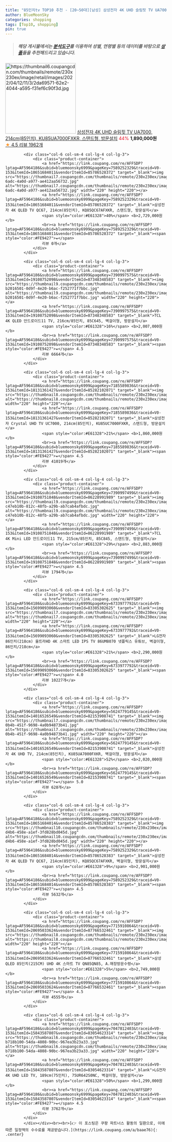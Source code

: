 ```yaml
---
title: "85인치tv TOP10 추천 - [20~50대][남성] 삼성전자 4K UHD 슬림핏 TV UA7000, 214cm(85인치), KU85UA7000FXKR, 스탠드형, 방문설치"
author: BlueMoonSky
categories: shopping
tags: [Top10, shopping]
pin: true
---
```


> ##### 해당 게시물에서는 [**분석도구**](https://itemscout.io/)를 이용하여 **성별**, **연령별** 등의 데이터를 바탕으로 [**상품**](https://link.coupang.com/a/baae76)들을 추천해드리고 있습니다.
<div class="container"><div class="row">
            <div class="col-6 col-sm-4 col-lg-4 col-lg-3">
                <div class="product-container">
                    <a href="https://link.coupang.com/re/AFFSDP?lptag=AF5964186&subid=bluemoonsky6999&pageKey=5624779145&traceid=V0-153&itemId=14016526546&vendorItemId=81265075326" target="_blank"><img src="https://thumbnail6.coupangcdn.com/thumbnails/remote/230x230ex/image/retail/images/2022/04/12/11/3/2da69571-62e2-4044-a595-f31ef6c90f3d.jpg" alt="https://thumbnail6.coupangcdn.com/thumbnails/remote/230x230ex/image/retail/images/2022/04/12/11/3/2da69571-62e2-4044-a595-f31ef6c90f3d.jpg" width="220" height="220"></a>
                    <a href="https://link.coupang.com/re/AFFSDP?lptag=AF5964186&subid=bluemoonsky6999&pageKey=5624779145&traceid=V0-153&itemId=14016526546&vendorItemId=81265075326" target="_blank">삼성전자 4K UHD 슬림핏 TV UA7000, 214cm(85인치), KU85UA7000FXKR, 스탠드형, 방문설치</a>
                    <span style="color:#E61328">44%</span> <b>1,890,000원</b>
                    <br><a href="https://link.coupang.com/re/AFFSDP?lptag=AF5964186&subid=bluemoonsky6999&pageKey=5624779145&traceid=V0-153&itemId=14016526546&vendorItemId=81265075326" target="_blank"><span style="color:#FE9427">★</span> 4.5
                    리뷰 1962개</a>
                </div>
            </div>
            
            <div class="col-6 col-sm-4 col-lg-4 col-lg-3">
                <div class="product-container">
                    <a href="https://link.coupang.com/re/AFFSDP?lptag=AF5964186&subid=bluemoonsky6999&pageKey=7589252329&traceid=V0-153&itemId=18651684011&vendorItemId=85786528372" target="_blank"><img src="https://thumbnail7.coupangcdn.com/thumbnails/remote/230x230ex/image/retail/images/2023/04/26/10/3/4fdd4fe4-6adc-4a0d-a977-ae412aa56732.jpg" alt="https://thumbnail7.coupangcdn.com/thumbnails/remote/230x230ex/image/retail/images/2023/04/26/10/3/4fdd4fe4-6adc-4a0d-a977-ae412aa56732.jpg" width="220" height="220"></a>
                    <a href="https://link.coupang.com/re/AFFSDP?lptag=AF5964186&subid=bluemoonsky6999&pageKey=7589252329&traceid=V0-153&itemId=18651684011&vendorItemId=85786528372" target="_blank">삼성전자 4K QLED TV QC67, 214cm(85인치), KQ85QC67AFXKR, 스탠드형, 방문설치</a>
                    <span style="color:#E61328">40%</span> <b>2,729,000원</b>
                    <br><a href="https://link.coupang.com/re/AFFSDP?lptag=AF5964186&subid=bluemoonsky6999&pageKey=7589252329&traceid=V0-153&itemId=18651684011&vendorItemId=85786528372" target="_blank"><span style="color:#FE9427">★</span> 
                    리뷰 0개</a>
                </div>
            </div>
            
            <div class="col-6 col-sm-4 col-lg-4 col-lg-3">
                <div class="product-container">
                    <a href="https://link.coupang.com/re/AFFSDP?lptag=AF5964186&subid=bluemoonsky6999&pageKey=7390997575&traceid=V0-153&itemId=19108752098&vendorItemId=87348348583" target="_blank"><img src="https://thumbnail9.coupangcdn.com/thumbnails/remote/230x230ex/image/retail/images/3935442401312169-b2016501-0d9f-4e20-b6ac-f252771f7bbc.jpg" alt="https://thumbnail9.coupangcdn.com/thumbnails/remote/230x230ex/image/retail/images/3935442401312169-b2016501-0d9f-4e20-b6ac-f252771f7bbc.jpg" width="220" height="220"></a>
                    <a href="https://link.coupang.com/re/AFFSDP?lptag=AF5964186&subid=bluemoonsky6999&pageKey=7390997575&traceid=V0-153&itemId=19108752098&vendorItemId=87348348583" target="_blank">TCL 4K QLED 안드로이드11 TV, 216cm/85인치, 85C645, 벽걸이형, 방문설치</a>
                    <span style="color:#E61328">16%</span> <b>2,007,000원</b>
                    <br><a href="https://link.coupang.com/re/AFFSDP?lptag=AF5964186&subid=bluemoonsky6999&pageKey=7390997575&traceid=V0-153&itemId=19108752098&vendorItemId=87348348583" target="_blank"><span style="color:#FE9427">★</span> 4.5
                    리뷰 6664개</a>
                </div>
            </div>
            
            <div class="col-6 col-sm-4 col-lg-4 col-lg-3">
                <div class="product-container">
                    <a href="https://link.coupang.com/re/AFFSDP?lptag=AF5964186&subid=bluemoonsky6999&pageKey=7185589836&traceid=V0-153&itemId=18131361427&vendorItemId=85282102071" target="_blank"><img src="https://thumbnail8.coupangcdn.com/thumbnails/remote/230x230ex/image/rs_quotation_api/usgro8um/2fc0d19d53054106a8afeedbd9defa5a.jpg" alt="https://thumbnail8.coupangcdn.com/thumbnails/remote/230x230ex/image/rs_quotation_api/usgro8um/2fc0d19d53054106a8afeedbd9defa5a.jpg" width="220" height="220"></a>
                    <a href="https://link.coupang.com/re/AFFSDP?lptag=AF5964186&subid=bluemoonsky6999&pageKey=7185589836&traceid=V0-153&itemId=18131361427&vendorItemId=85282102071" target="_blank">삼성전자 Crystal UHD TV UC7000, 214cm(85인치), KU85UC7000FXKR, 스탠드형, 방문설치</a>
                    <span style="color:#E61328">21%</span> <b>1,860,000원</b>
                    <br><a href="https://link.coupang.com/re/AFFSDP?lptag=AF5964186&subid=bluemoonsky6999&pageKey=7185589836&traceid=V0-153&itemId=18131361427&vendorItemId=85282102071" target="_blank"><span style="color:#FE9427">★</span> 4.5
                    리뷰 41019개</a>
                </div>
            </div>
            
            <div class="col-6 col-sm-4 col-lg-4 col-lg-3">
                <div class="product-container">
                    <a href="https://link.coupang.com/re/AFFSDP?lptag=AF5964186&subid=bluemoonsky6999&pageKey=7390997499&traceid=V0-153&itemId=19108751848&vendorItemId=86228991989" target="_blank"><img src="https://thumbnail9.coupangcdn.com/thumbnails/remote/230x230ex/image/retail/images/3935367362289384-c47eb10b-812c-48fb-a29b-ab7cab4afbdc.jpg" alt="https://thumbnail9.coupangcdn.com/thumbnails/remote/230x230ex/image/retail/images/3935367362289384-c47eb10b-812c-48fb-a29b-ab7cab4afbdc.jpg" width="220" height="220"></a>
                    <a href="https://link.coupang.com/re/AFFSDP?lptag=AF5964186&subid=bluemoonsky6999&pageKey=7390997499&traceid=V0-153&itemId=19108751848&vendorItemId=86228991989" target="_blank">TCL 4K Mini LED 안드로이드11 TV, 215cm/85인치, 85C845, 스탠드형, 방문설치</a>
                    <span style="color:#E61328">29%</span> <b>2,883,000원</b>
                    <br><a href="https://link.coupang.com/re/AFFSDP?lptag=AF5964186&subid=bluemoonsky6999&pageKey=7390997499&traceid=V0-153&itemId=19108751848&vendorItemId=86228991989" target="_blank"><span style="color:#FE9427">★</span> 4.5
                    리뷰 1794개</a>
                </div>
            </div>
            
            <div class="col-6 col-sm-4 col-lg-4 col-lg-3">
                <div class="product-container">
                    <a href="https://link.coupang.com/re/AFFSDP?lptag=AF5964186&subid=bluemoonsky6999&pageKey=6733977792&traceid=V0-153&itemId=15699093060&vendorItemId=83305302625" target="_blank"><img src="https://thumbnail7.coupangcdn.com/thumbnails/remote/230x230ex/image/vendor_inventory/70d9/192ae1c3814b7d2705c43f062eccb48e37ac638fd4c9f9ed3e60078e80da.jpg" alt="https://thumbnail7.coupangcdn.com/thumbnails/remote/230x230ex/image/vendor_inventory/70d9/192ae1c3814b7d2705c43f062eccb48e37ac638fd4c9f9ed3e60078e80da.jpg" width="220" height="220"></a>
                    <a href="https://link.coupang.com/re/AFFSDP?lptag=AF5964186&subid=bluemoonsky6999&pageKey=6733977792&traceid=V0-153&itemId=15699093060&vendorItemId=83305302625" target="_blank">LG전자 86인치(218cm) 울트라HD 4K 스마트 LED IPS TV 86UM8070 넷플릭스 유튜브, 벽걸이형, 86인치/218cm</a>
                    <span style="color:#E61328">21%</span> <b>2,290,000원</b>
                    <br><a href="https://link.coupang.com/re/AFFSDP?lptag=AF5964186&subid=bluemoonsky6999&pageKey=6733977792&traceid=V0-153&itemId=15699093060&vendorItemId=83305302625" target="_blank"><span style="color:#FE9427">★</span> 4.0
                    리뷰 10227개</a>
                </div>
            </div>
            
            <div class="col-6 col-sm-4 col-lg-4 col-lg-3">
                <div class="product-container">
                    <a href="https://link.coupang.com/re/AFFSDP?lptag=AF5964186&subid=bluemoonsky6999&pageKey=5624779145&traceid=V0-153&itemId=14016526549&vendorItemId=82153908741" target="_blank"><img src="https://thumbnail7.coupangcdn.com/thumbnails/remote/230x230ex/image/retail/images/2022/06/23/16/6/b532cbb0-0b4b-451f-9698-4a0b94873b41.jpg" alt="https://thumbnail7.coupangcdn.com/thumbnails/remote/230x230ex/image/retail/images/2022/06/23/16/6/b532cbb0-0b4b-451f-9698-4a0b94873b41.jpg" width="220" height="220"></a>
                    <a href="https://link.coupang.com/re/AFFSDP?lptag=AF5964186&subid=bluemoonsky6999&pageKey=5624779145&traceid=V0-153&itemId=14016526549&vendorItemId=82153908741" target="_blank">삼성전자 4K UHD TV, 214cm(85인치), KU85UA7000FXKR, 벽걸이형, 방문설치</a>
                    <span style="color:#E61328">52%</span> <b>2,020,000원</b>
                    <br><a href="https://link.coupang.com/re/AFFSDP?lptag=AF5964186&subid=bluemoonsky6999&pageKey=5624779145&traceid=V0-153&itemId=14016526549&vendorItemId=82153908741" target="_blank"><span style="color:#FE9427">★</span> 5.0
                    리뷰 628개</a>
                </div>
            </div>
            
            <div class="col-6 col-sm-4 col-lg-4 col-lg-3">
                <div class="product-container">
                    <a href="https://link.coupang.com/re/AFFSDP?lptag=AF5964186&subid=bluemoonsky6999&pageKey=7589252329&traceid=V0-153&itemId=18651684014&vendorItemId=85786528383" target="_blank"><img src="https://thumbnail10.coupangcdn.com/thumbnails/remote/230x230ex/image/retail/images/2023/04/26/10/3/fd829fc7-d4b6-458e-a1ef-3fd828bd045d.jpg" alt="https://thumbnail10.coupangcdn.com/thumbnails/remote/230x230ex/image/retail/images/2023/04/26/10/3/fd829fc7-d4b6-458e-a1ef-3fd828bd045d.jpg" width="220" height="220"></a>
                    <a href="https://link.coupang.com/re/AFFSDP?lptag=AF5964186&subid=bluemoonsky6999&pageKey=7589252329&traceid=V0-153&itemId=18651684014&vendorItemId=85786528383" target="_blank">삼성전자 4K QLED TV QC67, 214cm(85인치), KQ85QC67AFXKR, 벽걸이형, 방문설치</a>
                    <span style="color:#E61328">9%</span> <b>2,901,000원</b>
                    <br><a href="https://link.coupang.com/re/AFFSDP?lptag=AF5964186&subid=bluemoonsky6999&pageKey=7589252329&traceid=V0-153&itemId=18651684014&vendorItemId=85786528383" target="_blank"><span style="color:#FE9427">★</span> 4.5
                    리뷰 5632개</a>
                </div>
            </div>
            
            <div class="col-6 col-sm-4 col-lg-4 col-lg-3">
                <div class="product-container">
                    <a href="https://link.coupang.com/re/AFFSDP?lptag=AF5964186&subid=bluemoonsky6999&pageKey=7715910864&traceid=V0-153&itemId=20695033624&vendorItemId=87766532461" target="_blank"><img src="https://thumbnail8.coupangcdn.com/thumbnails/remote/230x230ex/image/vendor_inventory/a02c/96e0952b6baf74e7285ba11b14e736bd91317685b9efc51686caf9a0b1da.png" alt="https://thumbnail8.coupangcdn.com/thumbnails/remote/230x230ex/image/vendor_inventory/a02c/96e0952b6baf74e7285ba11b14e736bd91317685b9efc51686caf9a0b1da.png" width="220" height="220"></a>
                    <a href="https://link.coupang.com/re/AFFSDP?lptag=AF5964186&subid=bluemoonsky6999&pageKey=7715910864&traceid=V0-153&itemId=20695033624&vendorItemId=87766532461" target="_blank">삼성 QLED 85인치(215CM) UHD 4K 스마트 TV QN85QN85, A.매장방문수령</a>
                    <span style="color:#E61328">5%</span> <b>2,749,000원</b>
                    <br><a href="https://link.coupang.com/re/AFFSDP?lptag=AF5964186&subid=bluemoonsky6999&pageKey=7715910864&traceid=V0-153&itemId=20695033624&vendorItemId=87766532461" target="_blank"><span style="color:#FE9427">★</span> 4.5
                    리뷰 4555개</a>
                </div>
            </div>
            
            <div class="col-6 col-sm-4 col-lg-4 col-lg-3">
                <div class="product-container">
                    <a href="https://link.coupang.com/re/AFFSDP?lptag=AF5964186&subid=bluemoonsky6999&pageKey=7047812403&traceid=V0-153&itemId=15843587807&vendorItemId=83054623314" target="_blank"><img src="https://thumbnail6.coupangcdn.com/thumbnails/remote/230x230ex/image/retail/images/2952334202762941-b718b100-54da-4808-90bc-967ea3b23a33.jpg" alt="https://thumbnail6.coupangcdn.com/thumbnails/remote/230x230ex/image/retail/images/2952334202762941-b718b100-54da-4808-90bc-967ea3b23a33.jpg" width="220" height="220"></a>
                    <a href="https://link.coupang.com/re/AFFSDP?lptag=AF5964186&subid=bluemoonsky6999&pageKey=7047812403&traceid=V0-153&itemId=15843587807&vendorItemId=83054623314" target="_blank">LG전자 4K UHD LED TV, 189cm(75인치), 75UR642S0NC, 벽걸이형, 방문설치</a>
                    <span style="color:#E61328">50%</span> <b>1,299,000원</b>
                    <br><a href="https://link.coupang.com/re/AFFSDP?lptag=AF5964186&subid=bluemoonsky6999&pageKey=7047812403&traceid=V0-153&itemId=15843587807&vendorItemId=83054623314" target="_blank"><span style="color:#FE9427">★</span> 4.5
                    리뷰 3762개</a>
                </div>
            </div>
            </div></div><br><br>[👉 이 포스팅은 쿠팡 파트너스 활동의 일환으로, 이에 따른 일정액의 수수료를 제공받습니다.](https://link.coupang.com/a/baae76){: .center}